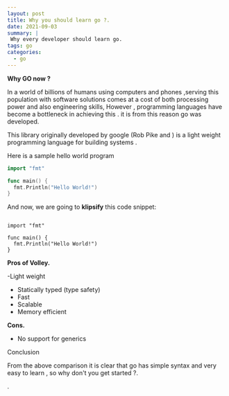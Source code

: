 ```yaml
---
layout: post
title: Why you should learn go ?.
date: 2021-09-03
summary: |
 Why every developer should learn go.
tags: go
categories:
  - go
---
```

**Why GO now ?**

In a world of billions of humans using computers and phones ,serving this population with software solutions comes at a cost of both processing power and also engineering skills, However , programming languages have become a bottleneck in achieving this .  it is from this reason go was developed.

This library originally developed by google (Rob Pike and ) is a light weight programming language for building systems .

Here is a sample hello world program

```go
import "fmt"

func main() {
  fmt.Println("Hello World!")
}
```
<p>And now, we are going to <strong>klipsify</strong> this code snippet:</p>

<pre markdown="0"><code class="language-klipse-go">
import "fmt"

func main() {
  fmt.Println("Hello World!")
}
</code></pre>


**Pros  of  Volley.**

-Light weight
- Statically typed (type safety)
- Fast 
- Scalable
- Memory efficient

**Cons.**

- No support for generics

<script src="https://gist.github.com/stevebaros/6fca61e98647613cb3d12f03d8d30c65.js"></script>
Conclusion

From the above comparison it is clear that go has simple syntax and very easy to learn , so why don't you get started ?.



.
